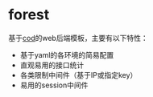 # forest

基于[cod](https://github.com/vicanso/cod)的web后端模板，主要有以下特性：

- 基于yaml的各环境的简易配置
- 直观易用的接口统计
- 各类限制中间件（基于IP或指定key）
- 易用的session中间件

